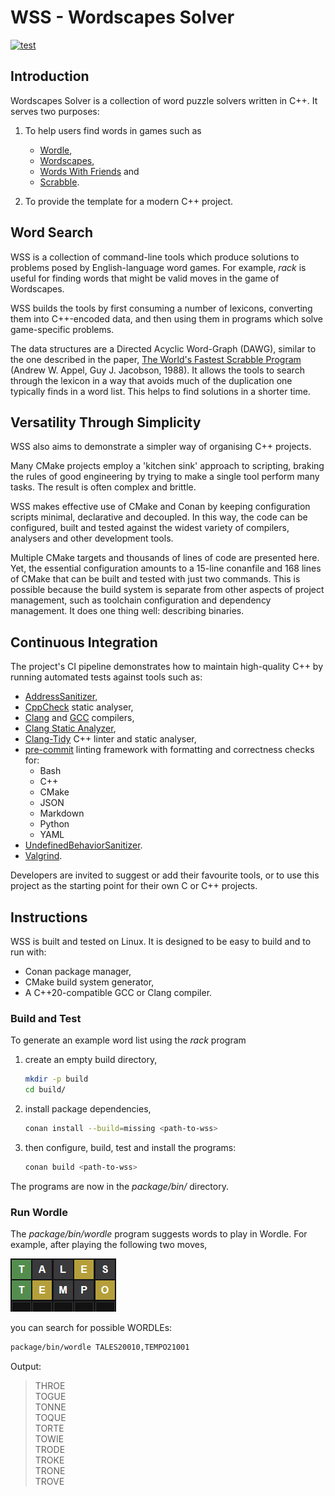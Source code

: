 # WSS - Wordscapes Solver

[![test](https://github.com/johnmcfarlane/wss/actions/workflows/test.yml/badge.svg)](https://github.com/johnmcfarlane/wss/actions/workflows/test.yml)

## Introduction

Wordscapes Solver is a collection of word puzzle solvers written in C++.
It serves two purposes:

1. To help users find words in games such as
   * [Wordle](https://www.powerlanguage.co.uk/wordle/),
   * [Wordscapes](https://www.peoplefun.com/games),
   * [Words With Friends](https://www.zynga.com/games/words-with-friends-2/) and
   * [Scrabble](https://scrabble.hasbro.com).

1. To provide the template for a modern C++ project.

## Word Search

WSS is a collection of command-line tools which produce solutions to problems
posed by English-language word games. For example, _rack_ is useful for finding
words that might be valid moves in the game of Wordscapes.

WSS builds the tools by first consuming a number of lexicons,
converting them into C++-encoded data,
and then using them in programs which solve game-specific problems.

The data structures are a Directed Acyclic Word-Graph (DAWG),
similar to the one described in the paper,
[The World's Fastest Scrabble Program](https://www.cs.cmu.edu/afs/cs/academic/class/15451-s06/www/lectures/scrabble.pdf)
(Andrew W. Appel, Guy J. Jacobson, 1988).
It allows the tools to search through the lexicon in a way that avoids much of
the duplication one typically finds in a word list.
This helps to find solutions in a shorter time.

## Versatility Through Simplicity

WSS also aims to demonstrate a simpler way of organising C++ projects.

Many CMake projects employ a 'kitchen sink' approach to scripting,
braking the rules of good engineering by trying to make a single tool perform
many tasks. The result is often complex and brittle.

WSS makes effective use of CMake and Conan by keeping configuration
scripts minimal, declarative and decoupled. In this way, the code can be
configured, built and tested against the widest variety of compilers, analysers
and other development tools.

Multiple CMake targets and thousands of lines of code are presented here.
Yet, the essential configuration amounts to a 15-line conanfile and
168 lines of CMake that can be built and tested with just two commands.
This is possible because the build system is separate
from other aspects of project management, such as toolchain configuration and
dependency management. It does one thing well: describing binaries.

## Continuous Integration

The project's CI pipeline demonstrates how to maintain high-quality C++ by
running automated tests against tools such as:

* [AddressSanitizer](https://clang.llvm.org/docs/AddressSanitizer.html),
* [CppCheck](http://cppcheck.net/) static analyser,
* [Clang](https://clang.llvm.org/) and [GCC](https://gcc.gnu.org/) compilers,
* [Clang Static Analyzer](https://clang-analyzer.llvm.org/),
* [Clang-Tidy](https://clang.llvm.org/extra/clang-tidy/) C++ linter and static
  analyser,
* [pre-commit](https://pre-commit.com/) linting framework with
  formatting and correctness checks for:
  * Bash
  * C++
  * CMake
  * JSON
  * Markdown
  * Python
  * YAML
* [UndefinedBehaviorSanitizer](https://clang.llvm.org/docs/UndefinedBehaviorSanitizer.html).
* [Valgrind](https://valgrind.org).

Developers are invited to suggest or add their favourite tools,
or to use this project as the starting point for their own C or C++ projects.

## Instructions

WSS is built and tested on Linux.
It is designed to be easy to build and to run with:

* Conan package manager,
* CMake build system generator,
* A C++20-compatible GCC or Clang compiler.

### Build and Test

To generate an example word list using the _rack_ program

1. create an empty build directory,

   ```sh
   mkdir -p build
   cd build/
   ```

1. install package dependencies,

   ```sh
   conan install --build=missing <path-to-wss>
   ```

1. then configure, build, test and install the programs:

   ```sh
   conan build <path-to-wss>
   ```

The programs are now in the _package/bin/_ directory.

### Run Wordle

The _package/bin/wordle_ program suggests words to play in Wordle. For example,
after playing the following two moves,

![Image](docs/wordle.png)

you can search for possible WORDLEs:

```sh
package/bin/wordle TALES20010,TEMPO21001
```

Output:

> THROE  
> TOGUE  
> TONNE  
> TOQUE  
> TORTE  
> TOWIE  
> TRODE  
> TROKE  
> TRONE  
> TROVE  

